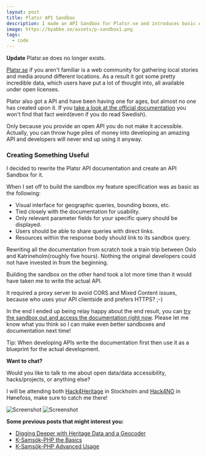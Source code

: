 ```yaml
---
layout: post
title: Platsr API Sandbox
description: I made an API Sandbox for Platsr.se and introduces basic API accessibility.
image: https://byabbe.se/assets/p-sandbox1.png
tags:
  - code
---
```

**Update** Platsr.se does no longer exists.

[Platsr.se][0] if you aren't familiar is a web community for gathering local stories and media around different locations. As a result it got some pretty incredible data, which users have put a lot of thought into, all available under open licenses.

Platsr also got a API and have been having one for ages, but almost no one has created upon it. If you [take a look at the official documentation][1] you won't find that fact weird(even if you do read Swedish).

Only because you provide an open API you do not make it accessible. Actually, you can throw huge piles of money into developing an amazing API and developers will never end up using it anyway.

### Creating Something Useful

I decided to rewrite the Platsr API documentation and create an API Sandbox for it.

When I set off to build the sandbox my feature specification was as basic as the following\:

 - Visual interface for geographic queries, bounding boxes, etc.
 - Tied closely with the documentation for usability.
 - Only relevant parameter fields for your specific query should be displayed.
 - Users should be able to share queries with direct links.
 - Resources within the response body should link to its sandbox query.

Rewriting all the documentation from scratch took a train trip between Oslo and Katrineholm(roughly five hours). Nothing the original developers could not have invested in from the beginning.

Building the sandbox on the other hand took a lot more time than it would have taken me to write the actual API.

It required a proxy server to avoid CORS and Mixed Content issues, because who uses your API clientside and prefers HTTPS? ;-)

In the end I ended up being relay happy about the end result, you can [try the sandbox out and access the documentation right now][2]. Please let me know what you think so I can make even better sandboxes and documentation next time! 

Tip: When developing APIs write the documentation first then use it as a blueprint for the actual development.

**Want to chat?**

Would you like to talk to me about open data/data accessibility, hacks/projects, or anything else?

I will be attending both [Hack4Heritage][3] in Stockholm and [Hack4NO][4] in H&oslash;nefoss, make sure to catch me there!

![Screenshot](https://byabbe.se/assets/p-sandbox1.png)
![Screenshot](https://byabbe.se/assets/p-sandbox2.png)

**Some previous  posts that might interest you\:**

 - [Digging Deeper with Heritage Data and a Geocoder][5]
 - [K-Sams&ouml;k-PHP the Basics][6]
 - [K-Sams&ouml;k-PHP Advanced Usage][7]

[0]: http://www.platsr.se/platsr/
[1]:  http://www.platsr.nu/platsrs-api/
[2]: https://byabbe.se/platsr-api-sandbox/index.html
[3]: http://www.hack4heritage.se/sv/
[4]: http://hack4.no/
[5]: https://byabbe.se/2016/02/04/digging-deeper-with-heritage-data-and-a-geocoder
[6]: https://byabbe.se/2016/01/25/ksamsok-the-basics
[7]: https://byabbe.se/2016/01/26/ksamsok-php-advanced-usage
